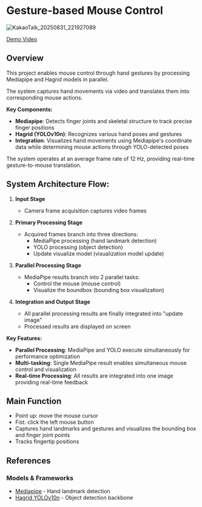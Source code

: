 # Gesture-based Mouse Control

![KakaoTalk_20250831_221927089](https://github.com/user-attachments/assets/bec8ece9-cc44-427a-bf27-9ab84e738aec)

[Demo Video](https://www.youtube.com/watch?v=1VTc5y_urDM)


## Overview
This project enables mouse control through hand gestures by processing Mediapipe and Hagrid models in parallel.

The system captures hand movements via video and translates them into corresponding mouse actions.

**Key Components:**
- **Mediapipe**: Detects finger joints and skeletal structure to track precise finger positions
- **Hagrid (YOLOv10n)**: Recognizes various hand poses and gestures
- **Integration**: Visualizes hand movements using Mediapipe's coordinate data while determining mouse actions through YOLO-detected poses

The system operates at an average frame rate of 12 Hz, providing real-time gesture-to-mouse translation.

## System Architecture Flow:

1. **Input Stage**
   - Camera frame acquisition captures video frames

2. **Primary Processing Stage** 
   - Acquired frames branch into three directions:
     - MediaPipe processing (hand landmark detection)
     - YOLO processing (object detection)
     - Update visualize model (visualization model update)

3. **Parallel Processing Stage**
   - MediaPipe results branch into 2 parallel tasks:
     - Control the mouse (mouse control)
     - Visualize the boundbox (bounding box visualization)

4. **Integration and Output Stage**
   - All parallel processing results are finally integrated into "update image"
   - Processed results are displayed on screen

**Key Features:**
- **Parallel Processing**: MediaPipe and YOLO execute simultaneously for performance optimization
- **Multi-tasking**: Single MediaPipe result enables simultaneous mouse control and visualization
- **Real-time Processing**: All results are integrated into one image providing real-time feedback


## Main Function
- Point up: move the mouse cursor
- Fist: click the left mouse button
- Captures hand landmarks and gestures and visualizes the bounding box and finger joint points
- Tracks fingertip positions

## References


### Models & Frameworks
- [Mediapipe](https://huggingface.co/STMicroelectronics/hand_landmarks) - Hand landmark detection
- [Hagrid YOLOv10n](https://github.com/hukenovs/hagrid) - Object detection backbone
